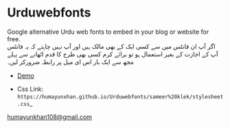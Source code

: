 # Urduwebfonts
Google alternative Urdu web fonts to embed in your blog or website for free.
<br />
اگر آپ ان فانٹس میں سے کسی ایک کے بھی مالک ہیں اور آپ نہیں چاہتے کہ یہ فانٹس آپ کے اجازت کے بغیر استعمال ہو تو برائے کرم کسی بھی طرح کا قدم اٹھانے سے پہلے مجھ سے ایک بار اس ای میل پر رابطہ ضرورکر لیں۔ 
<br />
 * [Demo](https://humayunxhan.github.io/Urduwebfonts)
- Css Link: `https://humayunxhan.github.io/Urduwebfonts/sameer%20klek/stylesheet.css`_

humayunkhan108@gmail.com
